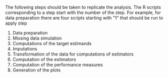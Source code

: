 The following steps should be taken to replicate the analysis. The R scripts corresponding to a step start with the number of the step. For example, for data preparation there are four scripts starting with "1" that should be run to apply step 
1.	Data preparation
2.	Missing data simulation
3.	Computations of the target estimands
4.	Imputations
5.	Transformation of the data for computations of estimators
6.	Computation of the estimators
7.	Computation of the performance measures
8.	Generation of the plots
